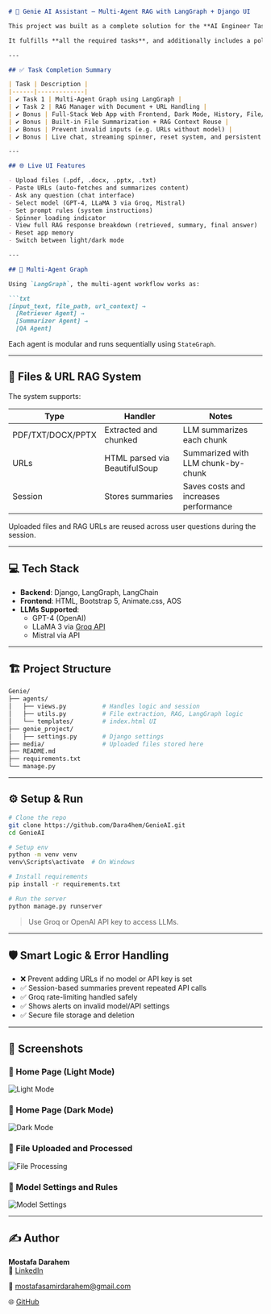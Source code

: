 ```markdown
# 🤖 Genie AI Assistant – Multi-Agent RAG with LangGraph + Django UI

This project was built as a complete solution for the **AI Engineer Task** provided by Genie CRM.

It fulfills **all the required tasks**, and additionally includes a polished **full-stack assistant interface** built with Django, Bootstrap 5, LangGraph, and LangChain.

---

## ✅ Task Completion Summary

| Task | Description |
|------|-------------|
| ✔️ Task 1 | Multi-Agent Graph using LangGraph |
| ✔️ Task 2 | RAG Manager with Document + URL Handling |
| ✔️ Bonus | Full-Stack Web App with Frontend, Dark Mode, History, File/URL Upload |
| ✔️ Bonus | Built-in File Summarization + RAG Context Reuse |
| ✔️ Bonus | Prevent invalid inputs (e.g. URLs without model) |
| ✔️ Bonus | Live chat, streaming spinner, reset system, and persistent session |

---

## 🌐 Live UI Features

- Upload files (.pdf, .docx, .pptx, .txt)
- Paste URLs (auto-fetches and summarizes content)
- Ask any question (chat interface)
- Select model (GPT-4, LLaMA 3 via Groq, Mistral)
- Set prompt rules (system instructions)
- Spinner loading indicator
- View full RAG response breakdown (retrieved, summary, final answer)
- Reset app memory
- Switch between light/dark mode

---

## 🧠 Multi-Agent Graph

Using `LangGraph`, the multi-agent workflow works as:

```txt
[input_text, file_path, url_context] →
  [Retriever Agent] →
  [Summarizer Agent] →
  [QA Agent]
```

Each agent is modular and runs sequentially using `StateGraph`.

---

## 📁 Files & URL RAG System

The system supports:

| Type       | Handler                        | Notes |
|------------|--------------------------------|-------|
| PDF/TXT/DOCX/PPTX | Extracted and chunked      | LLM summarizes each chunk |
| URLs       | HTML parsed via BeautifulSoup | Summarized with LLM chunk-by-chunk |
| Session    | Stores summaries               | Saves costs and increases performance |

Uploaded files and RAG URLs are reused across user questions during the session.

---

## 💻 Tech Stack

- **Backend**: Django, LangGraph, LangChain
- **Frontend**: HTML, Bootstrap 5, Animate.css, AOS
- **LLMs Supported**:
  - GPT-4 (OpenAI)
  - LLaMA 3 via [Groq API](https://groq.com/)
  - Mistral via API

---

## 🏗️ Project Structure

```bash
Genie/
├── agents/
│   ├── views.py          # Handles logic and session
│   ├── utils.py          # File extraction, RAG, LangGraph logic
│   └── templates/        # index.html UI
├── genie_project/
│   ├── settings.py       # Django settings
├── media/                # Uploaded files stored here
├── README.md
├── requirements.txt
└── manage.py
```

---

## ⚙️ Setup & Run

```bash
# Clone the repo
git clone https://github.com/Dara4hem/GenieAI.git
cd GenieAI

# Setup env
python -m venv venv
venv\Scripts\activate  # On Windows

# Install requirements
pip install -r requirements.txt

# Run the server
python manage.py runserver
```

> Use Groq or OpenAI API key to access LLMs.

---

## 🛡️ Smart Logic & Error Handling

- ❌ Prevent adding URLs if no model or API key is set
- ✅ Session-based summaries prevent repeated API calls
- ✅ Groq rate-limiting handled safely
- ✅ Shows alerts on invalid model/API settings
- ✅ Secure file storage and deletion

---


## 📸 Screenshots

### 🌟 Home Page (Light Mode)
![Light Mode](screenshots/1.png)

### 🌙 Home Page (Dark Mode)
![Dark Mode](screenshots/2.png)

### 📂 File Uploaded and Processed
![File Processing](screenshots/3.png)

### 🔧 Model Settings and Rules
![Model Settings](screenshots/4.png)


---

## ✍️ Author

**Mostafa Darahem**  
💼 [LinkedIn](https://www.linkedin.com/in/mostafa-darahem/)  

📧 mostafasamirdarahem@gmail.com

🌐 [GitHub](https://github.com/Dara4hem/GenieAI)
